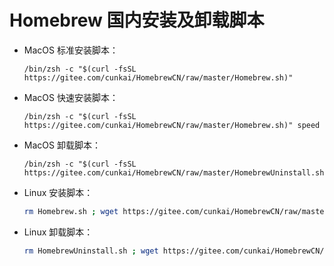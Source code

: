 # Homebrew 国内安装及卸载脚本

- MacOS 标准安装脚本：

  ```shell
  /bin/zsh -c "$(curl -fsSL https://gitee.com/cunkai/HomebrewCN/raw/master/Homebrew.sh)"
  ```

- MacOS 快速安装脚本：

  ```shell
  /bin/zsh -c "$(curl -fsSL https://gitee.com/cunkai/HomebrewCN/raw/master/Homebrew.sh)" speed
  ```

- MacOS 卸载脚本：

  ```shell
  /bin/zsh -c "$(curl -fsSL https://gitee.com/cunkai/HomebrewCN/raw/master/HomebrewUninstall.sh)"
  ```

- Linux 安装脚本：

  ```bash
  rm Homebrew.sh ; wget https://gitee.com/cunkai/HomebrewCN/raw/master/Homebrew.sh ; bash Homebrew.sh
  ```

- Linux 卸载脚本：

  ```bash
  rm HomebrewUninstall.sh ; wget https://gitee.com/cunkai/HomebrewCN/raw/master/HomebrewUninstall.sh ; bash HomebrewUninstall.sh
  ```
